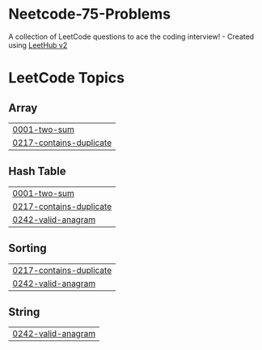 # Neetcode-75-Problems
A collection of LeetCode questions to ace the coding interview! - Created using [LeetHub v2](https://github.com/arunbhardwaj/LeetHub-2.0)

<!---LeetCode Topics Start-->
# LeetCode Topics
## Array
|  |
| ------- |
| [0001-two-sum](https://github.com/code-with-anonymous/Neetcode-75-Problems/tree/master/0001-two-sum) |
| [0217-contains-duplicate](https://github.com/code-with-anonymous/Neetcode-75-Problems/tree/master/0217-contains-duplicate) |
## Hash Table
|  |
| ------- |
| [0001-two-sum](https://github.com/code-with-anonymous/Neetcode-75-Problems/tree/master/0001-two-sum) |
| [0217-contains-duplicate](https://github.com/code-with-anonymous/Neetcode-75-Problems/tree/master/0217-contains-duplicate) |
| [0242-valid-anagram](https://github.com/code-with-anonymous/Neetcode-75-Problems/tree/master/0242-valid-anagram) |
## Sorting
|  |
| ------- |
| [0217-contains-duplicate](https://github.com/code-with-anonymous/Neetcode-75-Problems/tree/master/0217-contains-duplicate) |
| [0242-valid-anagram](https://github.com/code-with-anonymous/Neetcode-75-Problems/tree/master/0242-valid-anagram) |
## String
|  |
| ------- |
| [0242-valid-anagram](https://github.com/code-with-anonymous/Neetcode-75-Problems/tree/master/0242-valid-anagram) |
<!---LeetCode Topics End-->